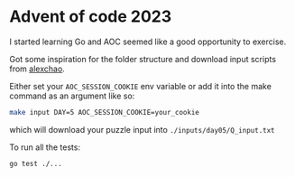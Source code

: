 # Advent of code 2023

I started learning Go and AOC seemed like a good opportunity to exercise. 

Got some inspiration for the folder structure and download input scripts from [alexchao](https://github.com/alexchao26/advent-of-code-go).

Either set your `AOC_SESSION_COOKIE` env variable or add it into the make command as an argument like so:
```bash
make input DAY=5 AOC_SESSION_COOKIE=your_cookie
```
which will download your puzzle input into `./inputs/day05/Q_input.txt`

To run all the tests:

```bash
go test ./...
```